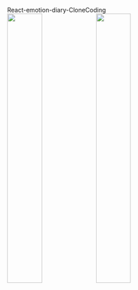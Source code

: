 React-emotion-diary-CloneCoding
<br/>
<img width="40%" height="40%" src="https://user-images.githubusercontent.com/112841343/226125936-00d98b5e-4732-46e3-ae7f-3d3c0e9d1cc8.png"/>
<img width="40%" height="40%" src="https://user-images.githubusercontent.com/112841343/226125937-5f9c55f4-3591-4ecd-969a-60e1eed1c819.png">
